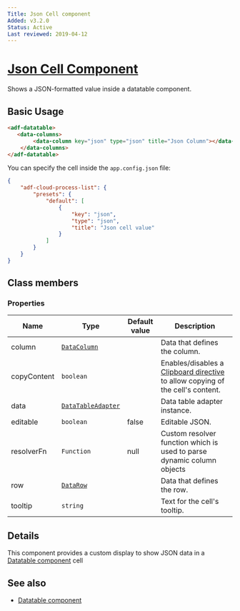```yaml
---
Title: Json Cell component
Added: v3.2.0
Status: Active
Last reviewed: 2019-04-12
---
```


# [Json Cell Component](lib/core/src/lib/datatable/components/json-cell/json-cell.component.ts "Defined in json-cell.component.ts")

Shows a JSON-formatted value inside a datatable component.

## Basic Usage

```html
<adf-datatable>
   <data-columns>
        <data-column key="json" type="json" title="Json Column"></data-column>
    </data-columns>
</adf-datatable>
```

You can specify the cell inside the `app.config.json` file:

```json
{
    "adf-cloud-process-list": {
        "presets": {
            "default": [
                {
                    "key": "json",
                    "type": "json",
                    "title": "Json cell value"
                }
            ]
        }
    }
}
```

## Class members

### Properties

| Name | Type | Default value | Description |
| ---- | ---- | ------------- | ----------- |
| column | [`DataColumn`](lib/core/src/lib/datatable/data/data-column.model.ts) |  | Data that defines the column. |
| copyContent | `boolean` |  | Enables/disables a [Clipboard directive](../../core/directives/clipboard.directive.md) to allow copying of the cell's content. |
| data | [`DataTableAdapter`](lib/core/src/lib/datatable/data/datatable-adapter.ts) |  | Data table adapter instance. |
| editable | `boolean` | false | Editable JSON. |
| resolverFn | `Function` | null | Custom resolver function which is used to parse dynamic column objects |
| row | [`DataRow`](lib/core/src/lib/datatable/data/data-row.model.ts) |  | Data that defines the row. |
| tooltip | `string` |  | Text for the cell's tooltip. |

## Details

This component provides a custom display to show JSON data in a
[Datatable component](datatable.component.md) cell

## See also

-   [Datatable component](datatable.component.md)
